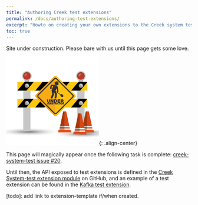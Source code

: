 ```yaml
---
title: "Authoring Creek test extensions"
permalink: /docs/authoring-test-extensions/
excerpt: "Howto on creating your own extensions to the Creek system tests"
toc: true
---
```


Site under construction. Please bare with us until this page gets some love.

<img src="/assets/images/site-under-construction.png" alt="site under construction" style="max-width: 50%;" />{: .align-center}

This page will magically appear once the following task is complete:
[creek-system-test issue #20](https://github.com/creek-service/creek-system-test/issues/20).

Until then, the API exposed to test extensions is defined in the
[Creek System-test extension module](https://github.com/creek-service/creek-system-test/tree/main/extension) on GitHub,
and an example of a test extension can be found in the
[Kafka test extension](https://github.com/creek-service/creek-kafka/tree/main/test-extension).

[todo]: add link to extension-template if/when created.
